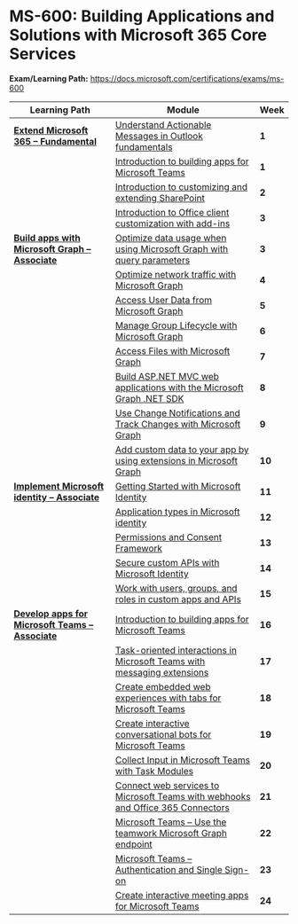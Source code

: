 # MS-600: Building Applications and Solutions with Microsoft 365 Core Services

**Exam/Learning Path:** https://docs.microsoft.com/certifications/exams/ms-600

| **Learning Path** | **Module** | **Week** |
|-|-|-|
|**[Extend Microsoft 365 – Fundamental](https://docs.microsoft.com/learn/paths/m365-extend-fundamental/)**| [Understand Actionable Messages in Outlook fundamentals](https://docs.microsoft.com/learn/modules/understand-actionable-messages/) | **1** 
| | [Introduction to building apps for Microsoft Teams](https://docs.microsoft.com/learn/modules/intro-microsoft-teams-apps/) | **1** 
| | [Introduction to customizing and extending SharePoint](https://docs.microsoft.com/learn/modules/intro-sharepoint-framework/) | **2** 
| | [Introduction to Office client customization with add-ins](https://docs.microsoft.com/learn/modules/intro-office-add-ins/) | **3** 
|**[Build apps with Microsoft Graph – Associate](https://docs.microsoft.com/learn/paths/m365-msgraph-associate/)**| [Optimize data usage when using Microsoft Graph with query parameters](https://docs.microsoft.com/learn/modules/optimize-data-usage/) | **3** 
| | [Optimize network traffic with Microsoft Graph](https://docs.microsoft.com/learn/modules/optimize-network-traffic/) | **4** 
| | [Access User Data from Microsoft Graph](https://docs.microsoft.com/learn/modules/msgraph-access-user-data/) | **5** 
| | [Manage Group Lifecycle with Microsoft Graph](https://docs.microsoft.com/learn/modules/msgraph-access-group-data/) | **6** 
| | [Access Files with Microsoft Graph](https://docs.microsoft.com/learn/modules/msgraph-access-file-data/) | **7** 
| | [Build ASP.NET MVC web applications with the Microsoft Graph .NET SDK](https://docs.microsoft.com/learn/modules/msgraph-build-aspnetmvc-apps/) | **8** 
| | [Use Change Notifications and Track Changes with Microsoft Graph](https://docs.microsoft.com/learn/modules/msgraph-changenotifications-trackchanges/) | **9** 
| | [Add custom data to your app by using extensions in Microsoft Graph](https://docs.microsoft.com/learn/modules/msgraph-extensions/) | **10** 
|**[Implement Microsoft identity – Associate](https://docs.microsoft.com/learn/paths/m365-identity-associate/)**| [Getting Started with Microsoft Identity](https://docs.microsoft.com/learn/modules/getting-started-identity/) | **11** 
| | [Application types in Microsoft identity](https://docs.microsoft.com/learn/modules/identity-application-types/) | **12** 
| | [Permissions and Consent Framework](https://docs.microsoft.com/learn/modules/identity-permissions-consent/) | **13** 
| | [Secure custom APIs with Microsoft Identity](https://docs.microsoft.com/learn/modules/identity-secure-custom-api/) | **14** 
| | [Work with users, groups, and roles in custom apps and APIs](https://docs.microsoft.com/learn/modules/identity-users-groups-approles/) | **15** 
|**[Develop apps for Microsoft Teams – Associate](https://docs.microsoft.com/learn/paths/m365-msteams-associate/)**| [Introduction to building apps for Microsoft Teams](https://docs.microsoft.com/learn/modules/intro-microsoft-teams-apps/) | **16** 
| | [Task-oriented interactions in Microsoft Teams with messaging extensions](https://docs.microsoft.com/learn/modules/msteams-messaging-extensions/) | **17** 
| | [Create embedded web experiences with tabs for Microsoft Teams](https://docs.microsoft.com/learn/modules/embedded-web-experiences/) | **18** 
| | [Create interactive conversational bots for Microsoft Teams](https://docs.microsoft.com/learn/modules/msteams-conversation-bots/) | **19** 
| | [Collect Input in Microsoft Teams with Task Modules](https://docs.microsoft.com/learn/modules/msteams-task-modules/) | **20** 
| | [Connect web services to Microsoft Teams with webhooks and Office 365 Connectors](https://docs.microsoft.com/learn/modules/msteams-webhooks-connectors/) | **21** 
| | [Microsoft Teams – Use the teamwork Microsoft Graph endpoint](https://docs.microsoft.com/learn/modules/msteams-teamwork-endpoint/) | **22** 
| | [Microsoft Teams – Authentication and Single Sign-on](https://docs.microsoft.com/learn/modules/msteams-sso/) | **23** 
| | [Create interactive meeting apps for Microsoft Teams](https://docs.microsoft.com/learn/modules/msteams-meetings-apps/) | **24** 
